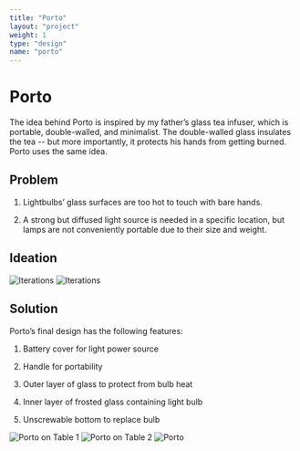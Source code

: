 ```yaml
---
title: "Porto"
layout: "project"
weight: 1
type: "design"
name: "porto"
---
```


# Porto

The idea behind Porto is inspired by my father’s glass tea infuser, which is portable, double-walled, and minimalist. The double-walled glass insulates the tea -- but more importantly, it protects his hands from getting burned. Porto uses the same idea.



## Problem

1) Lightbulbs’ glass surfaces are too hot to touch with bare hands.

2) A strong but diffused light source is needed in a specific location, but lamps are not conveniently portable due to their size and weight.


## Ideation

![Iterations](/iterations.png "Iterations")
![Iterations](/img/Portoiterationsrendered.png)


## Solution

Porto’s final design has the following features:

1) Battery cover for light power source

2) Handle for portability

3) Outer layer of glass to protect from bulb heat

4) Inner layer of frosted glass containing light bulb

5) Unscrewable bottom to replace bulb


![Porto on Table 1](/img/Portorenderedtable.png)
![Porto on Table 2](/img/Portorenderedabstract.png)
![Porto](/img/main.png)
